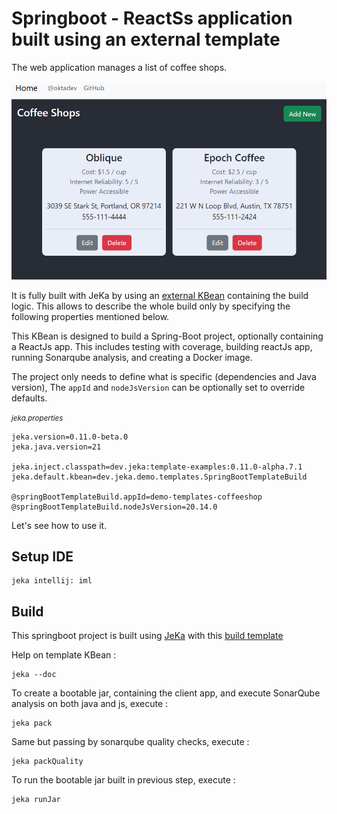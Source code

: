 # Springboot - ReactSs application built using an external template

The web application manages a list of coffee shops.

![img.png](screenshot.png)

It is fully built with JeKa by using an [external KBean](https://github.com/jeka-dev/demo-build-templates/blob/master/src/dev/jeka/demo/templates/SpringBootTemplateBuild.java)
containing the build logic.
This allows to describe the whole build only by specifying the following properties mentioned below.

This KBean is designed to build a Spring-Boot project, optionally containing a ReactJs app.
This includes testing with coverage, building reactJs app, running Sonarqube analysis, and creating a Docker image.

The project only needs to define what is specific (dependencies and Java version),
The `appId` and `nodeJsVersion` can be optionally set to override defaults.

<small>*jeka.properties*</small>
``` 
jeka.version=0.11.0-beta.0
jeka.java.version=21

jeka.inject.classpath=dev.jeka:template-examples:0.11.0-alpha.7.1
jeka.default.kbean=dev.jeka.demo.templates.SpringBootTemplateBuild

@springBootTemplateBuild.appId=demo-templates-coffeeshop
@springBootTemplateBuild.nodeJsVersion=20.14.0
```


Let's see how to use it.

## Setup IDE

```shell
jeka intellij: iml
```

## Build

This springboot project is built using [JeKa](https://jeka.dev) with this [build template](https://github.com/jeka-dev/demo-build-templates/blob/master/src/dev/jeka/demo/templates/SpringBootTemplateBuild.java)

Help on template KBean :
```shell
jeka --doc
```

To create a bootable jar, containing the client app, and execute SonarQube analysis on both java and js, execute :
```shell
jeka pack
```

Same but passing by sonarqube quality checks, execute :
```shell
jeka packQuality
```

To run the bootable jar built in previous step, execute :
```shell
jeka runJar
```










